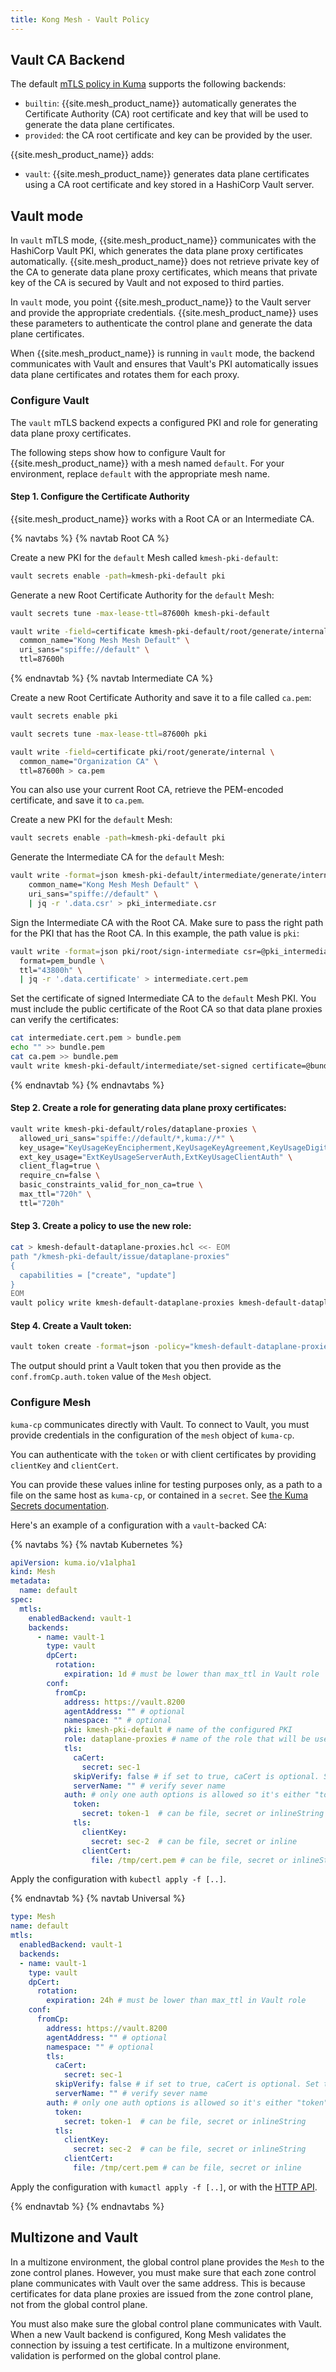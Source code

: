 ```yaml
---
title: Kong Mesh - Vault Policy
---
```


## Vault CA Backend

The default [mTLS policy in Kuma](https://kuma.io/docs/latest/policies/mutual-tls/)
supports the following backends:

* `builtin`: {{site.mesh_product_name}} automatically generates the Certificate
Authority (CA) root certificate and key that will be used to generate the data
plane certificates.
* `provided`: the CA root certificate and key can be provided by the user.

{{site.mesh_product_name}} adds:

* `vault`: {{site.mesh_product_name}} generates data plane certificates
using a CA root certificate and key stored in a HashiCorp Vault
server.

## Vault mode

In `vault` mTLS mode, {{site.mesh_product_name}} communicates with the HashiCorp Vault PKI,
which generates the data plane proxy certificates automatically.
{{site.mesh_product_name}} does not retrieve private key of the CA to generate data plane proxy certificates,
which means that private key of the CA is secured by Vault and not exposed to third parties.

In `vault` mode, you point {{site.mesh_product_name}} to the
Vault server and provide the appropriate credentials. {{site.mesh_product_name}}
uses these parameters to authenticate the control plane and generate the
data plane certificates.

When {{site.mesh_product_name}} is running in `vault` mode, the backend communicates with Vault and ensures 
that Vault's PKI automatically issues data plane certificates and rotates them for
each proxy.

### Configure Vault

The `vault` mTLS backend expects a configured PKI and role for generating data plane proxy certificates.

The following steps show how to configure Vault for {{site.mesh_product_name}} with a mesh named 
`default`. For your environment, replace `default` with the appropriate mesh name.

#### Step 1. Configure the Certificate Authority

{{site.mesh_product_name}} works with a Root CA or an Intermediate CA.

{% navtabs %}
{% navtab Root CA %}

Create a new PKI for the `default` Mesh called `kmesh-pki-default`:

```sh
vault secrets enable -path=kmesh-pki-default pki
```

Generate a new Root Certificate Authority for the `default` Mesh:

```sh
vault secrets tune -max-lease-ttl=87600h kmesh-pki-default
```

```sh
vault write -field=certificate kmesh-pki-default/root/generate/internal \
  common_name="Kong Mesh Mesh Default" \
  uri_sans="spiffe://default" \
  ttl=87600h
```

{% endnavtab %}
{% navtab Intermediate CA %}

Create a new Root Certificate Authority and save it to a file called `ca.pem`:

```sh
vault secrets enable pki
```

```sh
vault secrets tune -max-lease-ttl=87600h pki
```

```sh
vault write -field=certificate pki/root/generate/internal \
  common_name="Organization CA" \
  ttl=87600h > ca.pem
```

You can also use your current Root CA, retrieve the PEM-encoded certificate, and save it to `ca.pem`.

Create a new PKI for the `default` Mesh:

```sh
vault secrets enable -path=kmesh-pki-default pki
```

Generate the Intermediate CA for the `default` Mesh:

```sh
vault write -format=json kmesh-pki-default/intermediate/generate/internal \
    common_name="Kong Mesh Mesh Default" \
    uri_sans="spiffe://default" \
    | jq -r '.data.csr' > pki_intermediate.csr
```

Sign the Intermediate CA with the Root CA. Make sure to pass the right path for the PKI that has the Root CA.
In this example, the path  value is `pki`:

```sh
vault write -format=json pki/root/sign-intermediate csr=@pki_intermediate.csr \
  format=pem_bundle \
  ttl="43800h" \
  | jq -r '.data.certificate' > intermediate.cert.pem
```

Set the certificate of signed Intermediate CA to the `default` Mesh PKI. You must include the public certificate of the Root CA
so that data plane proxies can verify the certificates:

```sh
cat intermediate.cert.pem > bundle.pem
echo "" >> bundle.pem
cat ca.pem >> bundle.pem
vault write kmesh-pki-default/intermediate/set-signed certificate=@bundle.pem
```

{% endnavtab %}
{% endnavtabs %}

#### Step 2. Create a role for generating data plane proxy certificates:

```sh
vault write kmesh-pki-default/roles/dataplane-proxies \
  allowed_uri_sans="spiffe://default/*,kuma://*" \
  key_usage="KeyUsageKeyEncipherment,KeyUsageKeyAgreement,KeyUsageDigitalSignature" \
  ext_key_usage="ExtKeyUsageServerAuth,ExtKeyUsageClientAuth" \
  client_flag=true \
  require_cn=false \
  basic_constraints_valid_for_non_ca=true \
  max_ttl="720h" \
  ttl="720h"
```

#### Step 3. Create a policy to use the new role:

```sh
cat > kmesh-default-dataplane-proxies.hcl <<- EOM
path "/kmesh-pki-default/issue/dataplane-proxies"
{
  capabilities = ["create", "update"]
}
EOM
vault policy write kmesh-default-dataplane-proxies kmesh-default-dataplane-proxies.hcl
```

#### Step 4. Create a Vault token:

```sh
vault token create -format=json -policy="kmesh-default-dataplane-proxies" | jq -r ".auth.client_token"
```

The output should print a Vault token that you then provide as the `conf.fromCp.auth.token` value of the `Mesh` object.

### Configure Mesh

`kuma-cp` communicates directly with Vault. To connect to
Vault, you must provide credentials in the configuration of the `mesh` object of `kuma-cp`.

You can authenticate with the `token` or with client certificates by providing `clientKey` and `clientCert`.

You can provide these values inline for testing purposes only, as a path to a file on the
same host as `kuma-cp`, or contained in a `secret`. See [the Kuma Secrets documentation](https://kuma.io/docs/latest/documentation/secrets/).

Here's an example of a configuration with a `vault`-backed CA:

{% navtabs %}
{% navtab Kubernetes %}

```yaml
apiVersion: kuma.io/v1alpha1
kind: Mesh
metadata:
  name: default
spec:
  mtls:
    enabledBackend: vault-1
    backends:
      - name: vault-1
        type: vault
        dpCert:
          rotation:
            expiration: 1d # must be lower than max_ttl in Vault role
        conf:
          fromCp:
            address: https://vault.8200
            agentAddress: "" # optional
            namespace: "" # optional
            pki: kmesh-pki-default # name of the configured PKI
            role: dataplane-proxies # name of the role that will be used to generate data plane proxy certificates
            tls:
              caCert:
                secret: sec-1
              skipVerify: false # if set to true, caCert is optional. Set to true only for development
              serverName: "" # verify sever name
            auth: # only one auth options is allowed so it's either "token" or "tls"
              token:
                secret: token-1  # can be file, secret or inlineString
              tls:
                clientKey:
                  secret: sec-2  # can be file, secret or inline
                clientCert:
                  file: /tmp/cert.pem # can be file, secret or inlineString
```

Apply the configuration with `kubectl apply -f [..]`.

{% endnavtab %}
{% navtab Universal %}

```yaml
type: Mesh
name: default
mtls:
  enabledBackend: vault-1
  backends:
  - name: vault-1
    type: vault
    dpCert:
      rotation:
        expiration: 24h # must be lower than max_ttl in Vault role
    conf:
      fromCp:
        address: https://vault.8200
        agentAddress: "" # optional
        namespace: "" # optional
        tls:
          caCert:
            secret: sec-1
          skipVerify: false # if set to true, caCert is optional. Set to true only for development
          serverName: "" # verify sever name
        auth: # only one auth options is allowed so it's either "token" or "tls"
          token:
            secret: token-1  # can be file, secret or inlineString
          tls:
            clientKey:
              secret: sec-2  # can be file, secret or inlineString
            clientCert:
              file: /tmp/cert.pem # can be file, secret or inline
```

Apply the configuration with `kumactl apply -f [..]`, or with the [HTTP API](https://kuma.io/docs/latest/documentation/http-api).

{% endnavtab %}
{% endnavtabs %}

## Multizone and Vault

In a multizone environment, the global control plane provides the `Mesh` to the zone control planes. However, you must make sure that each zone control plane communicates with Vault over the same address. This is because certificates for data plane proxies are issued from the zone control plane, not from the global control plane.

You must also make sure the global control plane communicates with Vault. When a new Vault backend is configured, Kong Mesh validates the connection by issuing a test certificate. In a multizone environment, validation is performed on the global control plane.
